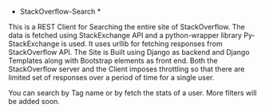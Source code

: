 * StackOverflow-Search *

This is a REST Client for Searching the entire site of StackOverflow. 
The data is fetched using StackExchange API and a python-wrapper library Py-StackExchange is used.
It uses urllib for fetching responses from StackOverflow API.
The Site is Built using Django as backend and Django Templates along with Bootstrap elements as front end.
Both the StackOverflow server and the Client imposes throttling so that there are limited set of responses 
over a period of time for a single user.

You can search by Tag name or by fetch the stats of a user.
More filters will be added soon.
